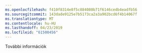 ```yaml
---
ms.openlocfilehash: f410f8314e8f5c884080b71f6146cedb4eadfb56
ms.sourcegitcommit: 143dade9125e7b5173ca2a3a902bcd6f4b14067f
ms.translationtype: MT
ms.contentlocale: hu-HU
ms.lasthandoff: 04/23/2019
ms.locfileid: "61500456"
---
```

További információk
